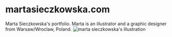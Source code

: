 # martasieczkowska.com
Marta Sieczkowska's portfolio. Marta is an illustrator and a graphic designer from Warsaw/Wroclaw, Poland.
![marta sieczkowska's illustration](public/img/koza_full_360/koza1.webp)
